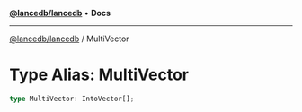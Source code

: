 [**@lancedb/lancedb**](../README.md) • **Docs**

***

[@lancedb/lancedb](../globals.md) / MultiVector

# Type Alias: MultiVector

```ts
type MultiVector: IntoVector[];
```
